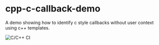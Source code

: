 # cpp-c-callback-demo
A demo showing how to identify c style callbacks without user context using c++ templates.

![C/C++ CI](https://github.com/wzkres/cpp-c-callback-demo/workflows/C/C++%20CI/badge.svg)
